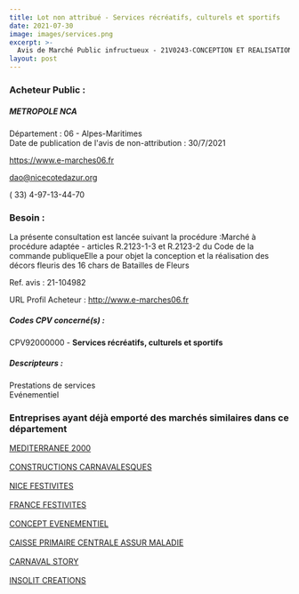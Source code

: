 ```yaml
---
title: Lot non attribué - Services récréatifs, culturels et sportifs
date: 2021-07-30
image: images/services.png
excerpt: >-
  Avis de Marché Public infructueux - 21V0243-CONCEPTION ET REALISATION DES DECORS FLEURIS DES CHARS DE LA BATAILLE DES FLEURS POUR LE
layout: post
---
```


### Acheteur Public :
##### METROPOLE NCA
Département : 06 - Alpes-Maritimes<br/>
Date de publication de l'avis de non-attribution : 30/7/2021


https://www.e-marches06.fr

dao@nicecotedazur.org

( 33) 4-97-13-44-70
### Besoin :

La présente consultation est lancée suivant la procédure :Marché à procédure adaptée - articles R.2123-1-3 et R.2123-2 du Code de la commande publiqueElle a pour objet la conception et la réalisation des décors fleuris des 16 chars de Batailles de Fleurs

Ref. avis : 21-104982

URL Profil Acheteur : http://www.e-marches06.fr

##### Codes CPV concerné(s) :
CPV92000000 - **Services récréatifs, culturels et sportifs** <br/>

##### Descripteurs :
Prestations de services <br/>
Evénementiel <br/>

### Entreprises ayant déjà emporté des marchés similaires dans ce département
<a href="/entreprise-552/siren-380876938">MEDITERRANEE 2000</a><br/><br/>
<a href="/entreprise-557/siren-413717422">CONSTRUCTIONS CARNAVALESQUES</a><br/><br/>
<a href="/entreprise-557/siren-413846080">NICE FESTIVITES</a><br/><br/>
<a href="/entreprise-558/siren-418241188">FRANCE FESTIVITES</a><br/><br/>
<a href="/entreprise-566/siren-491727988">CONCEPT EVENEMENTIEL</a><br/><br/>
<a href="/entreprise-575/siren-782885735">CAISSE PRIMAIRE CENTRALE ASSUR MALADIE</a><br/><br/>
<a href="/entreprise-579/siren-821148467">CARNAVAL STORY</a><br/><br/>
<a href="/entreprise-582/siren-883198962">INSOLIT CREATIONS</a><br/><br/>
